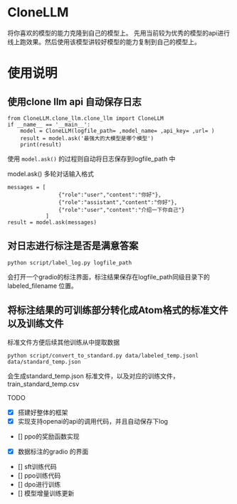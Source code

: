 # CloneLLM
将你喜欢的模型的能力克隆到自己的模型上。
先用当前较为优秀的模型的api进行线上跑效果。然后使用该模型讲较好模型的能力复制到自己的模型上。

# 使用说明

## 使用clone llm api 自动保存日志

```
from CloneLLM.clone_llm.clone_llm import CloneLLM
if __name__ == '__main__':
    model = CloneLLM(logfile_path= ,model_name= ,api_key= ,url= )
    result = model.ask('最强大的大模型是哪个模型')
    print(result)
```
使用 ```model.ask()``` 的过程则自动将日志保存到logfile_path 中

model.ask() 多轮对话输入格式
```
messages = [
                {"role":"user","content":"你好"},
                {"role":"assistant","content":"你好"},
                {"role":"user","content":"介绍一下你自己"}
            ]
result = model.ask(messages)
```

## 对日志进行标注是否是满意答案
```
python script/label_log.py logfile_path
```
会打开一个gradio的标注界面，标注结果保存在logfile_path同级目录下的labeled_filename 位置。

## 将标注结果的可训练部分转化成Atom格式的标准文件以及训练文件

标准文件方便后续其他训练从中提取数据
```
python script/convert_to_standard.py data/labeled_temp.jsonl data/standard_temp.json
```
会生成standard_temp.json 标准文件，以及对应的训练文件，train_standard_temp.csv

TODO

- [x] 搭建好整体的框架
- [x] 实现支持openai的api的调用代码，并且自动保存下log
- [] ppo的奖励函数实现
- [x] 数据标注的gradio 的界面
- [] sft训练代码
- [] ppo训练代码
- [] dpo进行训练
- [] 模型增量训练更新